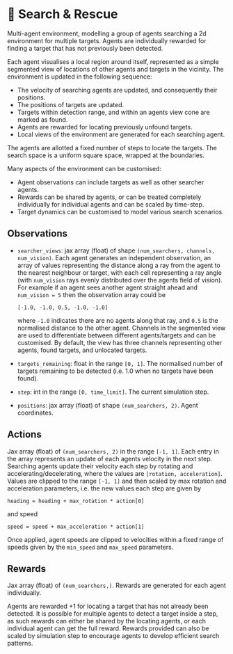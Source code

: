 # 🚁 Search & Rescue

[//]: # (TODO: Add animated plot)

Multi-agent environment, modelling a group of agents searching a 2d environment
for multiple targets. Agents are individually rewarded for finding a target
that has not previously been detected.

Each agent visualises a local region around itself, represented as a simple segmented
view of locations of other agents and targets in the vicinity. The environment
is updated in the following sequence:

- The velocity of searching agents are updated, and consequently their positions.
- The positions of targets are updated.
- Targets within detection range, and within an agents view cone are marked as found.
- Agents are rewarded for locating previously unfound targets.
- Local views of the environment are generated for each searching agent.

The agents are allotted a fixed number of steps to locate the targets. The search
space is a uniform square space, wrapped at the boundaries.

Many aspects of the environment can be customised:

- Agent observations can include targets as well as other searcher agents.
- Rewards can be shared by agents, or can be treated completely individually for individual
  agents and can be scaled by time-step.
- Target dynamics can be customised to model various search scenarios.

## Observations

- `searcher_views`: jax array (float) of shape `(num_searchers, channels, num_vision)`.
  Each agent generates an independent observation, an array of values representing the distance
  along a ray from the agent to the nearest neighbour or target, with  each cell representing a
  ray angle (with `num_vision` rays evenly distributed over the agents field of vision).
  For example if an agent sees another agent straight ahead and `num_vision = 5` then
  the observation array could be

  ```
  [-1.0, -1.0, 0.5, -1.0, -1.0]
  ```

  where `-1.0` indicates there are no agents along that ray, and `0.5` is the normalised
  distance to the other agent. Channels in the segmented view are used to differentiate
  between different agents/targets and can be customised. By default, the view has three
  channels representing other agents, found targets, and unlocated targets.
- `targets_remaining`: float in the range `[0, 1]`. The normalised number of targets
  remaining to be detected (i.e. 1.0 when no targets have been found).
- `step`: int in the range `[0, time_limit]`. The current simulation step.
- `positions`: jax array (float) of shape `(num_searchers, 2)`. Agent coordinates.

## Actions

Jax array (float) of `(num_searchers, 2)` in the range `[-1, 1]`. Each entry in the
array represents an update of each agents velocity in the next step. Searching agents
update their velocity each step by rotating and accelerating/decelerating, where the
values are `[rotation, acceleration]`. Values are clipped to the range `[-1, 1]`
and then scaled by max rotation and acceleration parameters, i.e. the new values each
step are given by

```
heading = heading + max_rotation * action[0]
```

and speed

```
speed = speed + max_acceleration * action[1]
```

Once applied, agent speeds are clipped to velocities within a fixed range of speeds given
by the `min_speed` and `max_speed` parameters.

## Rewards

Jax array (float) of `(num_searchers,)`. Rewards are generated for each agent individually.

Agents are rewarded +1 for locating a target that has not already been detected. It is possible
for multiple agents to detect a target inside a step, as such rewards can either be shared
by the locating agents, or each individual agent can get the full reward. Rewards provided can
also be scaled by simulation step to encourage agents to develop efficient search patterns.
